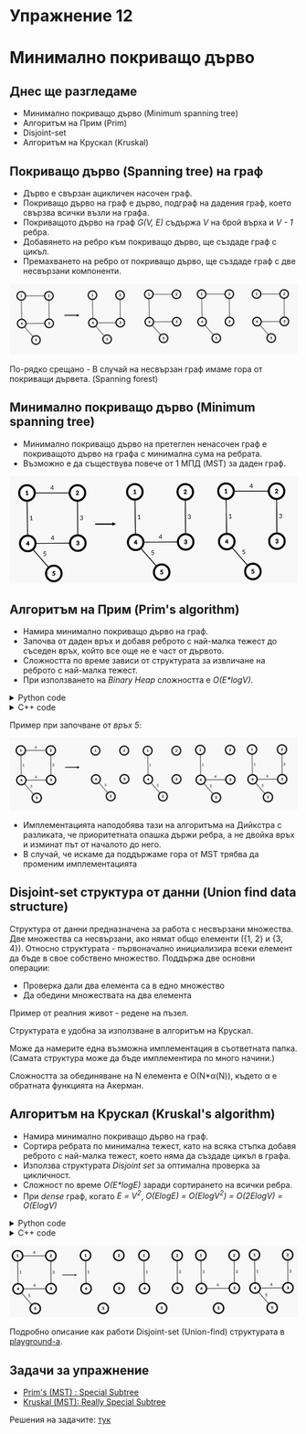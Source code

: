 # Упражнение 12

# Минимално покриващо дърво

## Днес ще разгледаме

- Минимално покриващо дърво (Minimum spanning tree)
- Алгоритъм на Прим (Prim)
- Disjoint-set
- Алгоритъм на Крускал (Kruskal)
  
## Покриващо дърво (Spanning tree) на граф

- Дърво е свързан ацикличен насочен граф.
- Покриващо дърво на граф е дърво, подграф на дадения граф, което свързва всички възли на графа.
- Покриващото дърво на граф *G(V, E)* съдържа *V* на брой върха и *V - 1* ребра.
- Добавянето на ребро към покриващо дърво, ще създаде граф с цикъл.
- Премахването на ребро от покриващо дърво, ще създаде граф с две несвързани компоненти.

![Spanning trees of a graph example](media/spanning_trees.png)

По-рядко срещано - В случай на несвързан граф имаме гора от покриващи дървета. (Spanning forest)

## Минимално покриващо дърво (Minimum spanning tree)

- Минимално покриващо дърво на претеглен ненасочен граф е покриващото дърво на графa с минимална сума на ребрата.
- Възможно е да съществува повече от 1 МПД (MST) за даден граф.
  
![Multiple Minimum spanning trees of a graph example](media/minimum_spanning_trees.png)

## Алгоритъм на Прим (Prim's algorithm)

- Намира минимално покриващо дърво на граф.
- Започва от даден връх и добавя реброто с най-малка тежест до съседен връх, който все още не е част от дървото.
- Сложността по време зависи от структурата за извличане на реброто с най-малка тежест.
- При използването на *Binary Heap* сложността е *O(E\*logV)*.

<details>
  <summary>Python code</summary>

```python
from heapq import heappush, heappop

def prim(start, V, graph):
    visited = set()
    pq = [(0, start)]
    mst_weight = 0
    
    while len(visited) != V:
        current_weight, current_vertex = heappop(pq)
        
        if current_vertex in visited:
            continue
        
        visited.add(current_vertex)
        mst_weight += current_weight
        
        for neighb, weight in graph[current_vertex]:
            if neighb in visited:
                continue
                            
            heappush(pq, (weight, neighb))
    
    return mst_weight

prim(5, 5, graph) # 13
```

</details>


<details>
  <summary>C++ code</summary>

```c++
#include <vector>
#include <unordered_map>
#include <unordered_set>
#include <queue>

struct Edge {
    int from;
    int to;
    int weight;

    bool operator<(const Edge& other) const {
        return weight > other.weight;
    }
};
// we assume that the graph is represented as an adjacency list
std::vector<Edge> prim(int n, int start, std::unordered_map<int, std::vector<Edge>>& graph) {
    std::priority_queue<Edge> pq;
    std::unordered_set<int> visited;
    pq.push({ start, start, 0 });

    std::vector<Edge> mstEdges;

    while (!pq.empty() && visited.size() < n) { // visited.size() < n to stop earlier if the mst is ready
        auto current = pq.top();
        pq.pop();
        if (visited.count(current.to)) {
            continue;
        }

        visited.insert(current.to);
        mstEdges.push_back(current);
        for (auto& adj : graph[current.to]) {
            pq.push(adj);
        }
    }

    return mstEdges;
}

// if we are not if the graph is connected
void test() {
        auto mstEdges = prim(n, 1, graph);
        // if the graph is not connected we will have less than n - 1 edges
        // mstEdges.size() - 1 because of the extra edge
        if(mstEdges.size() - 1 < n - 1 ) {
            return -1;
        }

        int result = 0;
        for(size_t i = 1 ; i < mstEdges.size(); i++) {
            result += mstEdges[i].weight;
        }
        return result;
}


// if we are sure that the graph is connected, we can directly do the calculations inside the algorithm
int prim2(int n, int start, std::unordered_map<int, std::vector<Edge>>& graph) {
    std::priority_queue<Edge> pq;
    std::unordered_set<int> visited;
    pq.push({ start, start, 0 }); // fake edge to start the algorithm

    int totalWeight = 0;

    while (!pq.empty() && visited.size() < n) {  // visited.size() < n to stop earlier if the mst is ready
        auto current = pq.top();
        pq.pop();
        if (visited.count(current.to)) {
            continue;
        }

        visited.insert(current.to);
        totalWeight += current.weight;
        for (auto& adj : graph[current.to]) {
            pq.push(adj);
        }
    }

    return totalWeight;
}
```

</details>

Пример при започване от *връх 5*:

![Prim's algorithm creating a MST of a graph, step by step example.](media/prims_algorithm_example.png)

- Имплементацията наподобява тази на алгоритъма на Дийкстра с разликата, че приоритетната опашка държи ребра, а не двойка връх и изминат път от началото до него.
- В случай, че искаме да поддържаме гора от MST трябва да променим имплементацията

## Disjoint-set структура от данни (Union find data structure)
Структура от данни предназначена за работа с несвързани множества. Две множества са несвързани, ако нямат общо елементи ({1, 2} и {3, 4}).
Относно структурата - първоначално инициализира всеки елемент да бъде в свое собствено множество.
Поддържа две основни операции:
- Проверка дали два елемента са в едно множество
- Да обедини множествата на два елемента 

Пример от реалния живот - редене на пъзел.

Структурата е удобна за използване в алгоритъм на Крускал.

Може да намерите една възможна имплементация в съответната папка. (Самата структура може да бъде имплементира по много начини.)

Сложността за обединяване на N елемента е О(N*α(N)), където α е обратната функцията на Акерман.

## Алгоритъм на Крускал (Kruskal's algorithm)

- Намира минимално покриващо дърво на граф.
- Сортира ребрата по минимална тежест, като на всяка стъпка добавя реброто с най-малка тежест, което няма да създаде цикъл в графа.
- Използва структурата *Disjoint set* за оптимална проверка за цикличност.
- Сложност по време *O(E\*logE)* заради сортирането на всички ребра.
- При *dense* граф, когато *Е = V<sup>2</sup>*, *O(ElogE) = O(ElogV<sup>2</sup>) = O(2ElogV) = O(ElogV)*

<details>
  <summary>Python code</summary>

```python
def find(x, parents):
    if parents[x] == x:
        return x
    
    furthest_parent = find(parents[x], parents)
    parents[x] = furthest_parent

    return furthest_parent

def union(x, y, parents, rank):
    x_root = find(x, parents)
    y_root = find(y, parents)

    if rank[x_root] < rank[y_root]:
        parents[x_root] = y_root
    elif rank[x_root] > rank[y_root]:
        parents[y_root] = x_root
    else:
        parents[x_root] = y_root
        rank[y_root] += 1

def kruskal(V, edges):
    edges.sort(key=lambda x: x[2])
    parents = [i for i in range(V + 1)]
    rank = [0] * (V + 1)
    mst_weight = 0

    for x, y, w in edges:
        if find(x, parents) != find(y, parents):
            mst_weight += w
            union(x, y, parents, rank)

    return mst_weight

kruskal(5 , graph_list_of_edges) # 13
```

</details>


<details>
  <summary>C++ code</summary>


</details>

![Kruskal's algorithm creating a MST of a graph, step by step example.](media/kruskals_algorithm_example.png)

Подробно описание как работи Disjoint-set (Union-find) структурата в [playground-а](playground_14.ipynb).

## Задачи за упражнение

- [Prim's (MST) : Special Subtree](https://www.hackerrank.com/challenges/primsmstsub/problem)
- [Kruskal (MST): Really Special Subtree](https://www.hackerrank.com/challenges/kruskalmstrsub/problem)

Решения на задачите: [тук](/Tasks/tasks_14)
